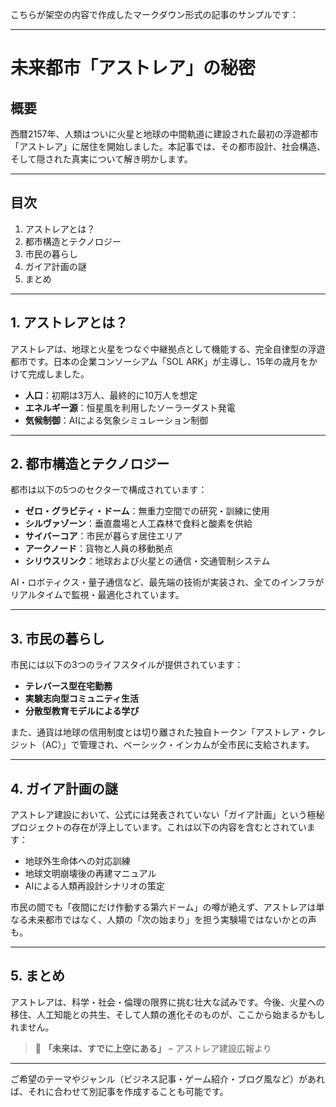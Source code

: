 こちらが架空の内容で作成したマークダウン形式の記事のサンプルです：

---

# 未来都市「アストレア」の秘密

## 概要

西暦2157年、人類はついに火星と地球の中間軌道に建設された最初の浮遊都市「アストレア」に居住を開始しました。本記事では、その都市設計、社会構造、そして隠された真実について解き明かします。

---

## 目次

1. アストレアとは？
2. 都市構造とテクノロジー
3. 市民の暮らし
4. ガイア計画の謎
5. まとめ

---

## 1. アストレアとは？

アストレアは、地球と火星をつなぐ中継拠点として機能する、完全自律型の浮遊都市です。日本の企業コンソーシアム「SOL ARK」が主導し、15年の歳月をかけて完成しました。

* **人口**：初期は3万人、最終的に10万人を想定
* **エネルギー源**：恒星風を利用したソーラーダスト発電
* **気候制御**：AIによる気象シミュレーション制御

---

## 2. 都市構造とテクノロジー

都市は以下の5つのセクターで構成されています：

* **ゼロ・グラビティ・ドーム**：無重力空間での研究・訓練に使用
* **シルヴァゾーン**：垂直農場と人工森林で食料と酸素を供給
* **サイバーコア**：市民が暮らす居住エリア
* **アークノード**：貨物と人員の移動拠点
* **シリウスリンク**：地球および火星との通信・交通管制システム

AI・ロボティクス・量子通信など、最先端の技術が実装され、全てのインフラがリアルタイムで監視・最適化されています。

---

## 3. 市民の暮らし

市民には以下の3つのライフスタイルが提供されています：

* **テレバース型在宅勤務**
* **実験志向型コミュニティ生活**
* **分散型教育モデルによる学び**

また、通貨は地球の信用制度とは切り離された独自トークン「アストレア・クレジット（AC）」で管理され、ベーシック・インカムが全市民に支給されます。

---

## 4. ガイア計画の謎

アストレア建設において、公式には発表されていない「ガイア計画」という極秘プロジェクトの存在が浮上しています。これは以下の内容を含むとされています：

* 地球外生命体への対応訓練
* 地球文明崩壊後の再建マニュアル
* AIによる人類再設計シナリオの策定

市民の間でも「夜間にだけ作動する第六ドーム」の噂が絶えず、アストレアは単なる未来都市ではなく、人類の「次の始まり」を担う実験場ではないかとの声も。

---

## 5. まとめ

アストレアは、科学・社会・倫理の限界に挑む壮大な試みです。今後、火星への移住、人工知能との共生、そして人類の進化そのものが、ここから始まるかもしれません。

> 🌌 **「未来は、すでに上空にある」** – アストレア建設広報より

---

ご希望のテーマやジャンル（ビジネス記事・ゲーム紹介・ブログ風など）があれば、それに合わせて別記事を作成することも可能です。
